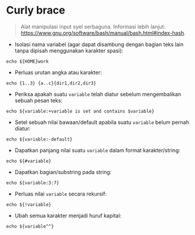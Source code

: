 # Curly brace

> Alat manipulasi input syel serbaguna.
> Informasi lebih lanjut: <https://www.gnu.org/software/bash/manual/bash.html#index-hash>.

- Isolasi nama variabel (agar dapat disambung dengan bagian teks lain tanpa dipisah menggunakan karakter spasi):

`echo ${HOME}work`

- Perluas urutan angka atau karakter:

`echo {1..3} {a..c}{dir1,dir2,dir3}`

- Periksa apakah suatu `variable` telah diatur sebelum mengembalikan sebuah pesan teks:

`echo ${variable:+variable is set and contains $variable}`

- Setel sebuah nilai bawaan/default apabila suatu `variable` belum pernah diatur:

`echo ${variable:-default}`

- Dapatkan panjang nilai suatu `variable` dalam format karakter/string:

`echo ${#variable}`

- Dapatkan bagian/substring pada string:

`echo ${variable:3:7}`

- Perluas nilai `variable` secara rekursif:

`echo ${!variable}`

- Ubah semua karakter menjadi huruf kapital:

`echo ${variable^^}`
